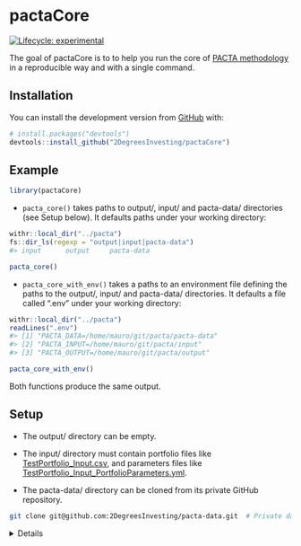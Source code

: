 
<!-- README.md is generated from README.Rmd. Please edit that file -->

# pactaCore

<!-- badges: start -->

[![Lifecycle:
experimental](https://img.shields.io/badge/lifecycle-experimental-orange.svg)](https://lifecycle.r-lib.org/articles/stages.html#experimental)
<!-- badges: end -->

The goal of pactaCore is to to help you run the core of [PACTA
methodology](https://2degrees-investing.org/resource/pacta/) in a
reproducible way and with a single command.

## Installation

You can install the development version from
[GitHub](https://github.com/) with:

``` r
# install.packages("devtools")
devtools::install_github("2DegreesInvesting/pactaCore")
```

## Example

``` r
library(pactaCore)
```

-   `pacta_core()` takes paths to output/, input/ and pacta-data/
    directories (see Setup below). It defaults paths under your working
    directory:

``` r
withr::local_dir("../pacta")
fs::dir_ls(regexp = "output|input|pacta-data")
#> input      output     pacta-data
```

``` r
pacta_core()
```

-   `pacta_core_with_env()` takes a paths to an environment file
    defining the paths to the output/, input/ and pacta-data/
    directories. It defaults a file called “.env” under your working
    directory:

``` r
withr::local_dir("../pacta")
readLines(".env")
#> [1] "PACTA_DATA=/home/mauro/git/pacta/pacta-data"
#> [2] "PACTA_INPUT=/home/mauro/git/pacta/input"    
#> [3] "PACTA_OUTPUT=/home/mauro/git/pacta/output"
```

``` r
pacta_core_with_env()
```

Both functions produce the same output.

## Setup

-   The output/ directory can be empty.

-   The input/ directory must contain portfolio files like
    [TestPortfolio\_Input.csv](https://github.com/2DegreesInvesting/pactaCore/blob/master/working_dir/20_Raw_Inputs/TestPortfolio_Input.csv),
    and parameters files like
    [TestPortfolio\_Input\_PortfolioParameters.yml](https://github.com/2DegreesInvesting/pactaCore/blob/master/working_dir/10_Parameter_File/TestPortfolio_Input_PortfolioParameters.yml).

-   The pacta-data/ directory can be cloned from its private GitHub
    repository.

``` bash
git clone git@github.com:2DegreesInvesting/pacta-data.git  # Private data!
```

<details>

Each corresponding `<pair-name>` the portfolio and parameter files must
be named `<pair-name>_Input.csv` and
`<pair-name>_Input_PortfolioParameters.yml`, respectively. For example:

-   This pair is valid: `a_Input.csv`,
    `a_Input_PortfolioParameters.yml`.

-   This pair is invalid: `a_Input.csv`,
    `b_Input_PortfolioParameters.yml`.

In the parameter files, whatever values you give to `portfolio_name_in`
and `investor_name_in` will populate the columns `portfolio_name` and
`investor_name` of some output files. For example:

-   A parameter file:

``` r
default:
    parameters:
        portfolio_name_in: TestPortfolio_Input
        investor_name_in: Test
        peer_group: pensionfund
        language: EN
        project_code: CHPA2020
```

-   A few rows of some relevant output files and columns:

``` r
$Bonds_results_company.rda
       portfolio_name investor_name
1 TestPortfolio_Input          Test
2 TestPortfolio_Input          Test
3 TestPortfolio_Input          Test

$Bonds_results_map.rda
       portfolio_name investor_name
1 TestPortfolio_Input          Test
2 TestPortfolio_Input          Test
3 TestPortfolio_Input          Test

$Bonds_results_portfolio.rda
       portfolio_name investor_name
1 TestPortfolio_Input          Test
2 TestPortfolio_Input          Test
3 TestPortfolio_Input          Test
```

-   The tree of the input/ directory:

``` bash
(input)
├── TestPortfolio_Input.csv
└── TestPortfolio_Input_PortfolioParameters.yml

0 directories, 2 files
```

-   The tree of the output/ directory before `pacta_core()`:

``` bash
(output)

0 directories, 0 files
```

-   The tree of the output/ directory after `pacta_core()`:

``` bash
output
└── working_dir
    ├── 00_Log_Files
    │   └── TestPortfolio_Input
    ├── 10_Parameter_File
    │   └── TestPortfolio_Input_PortfolioParameters.yml
    ├── 20_Raw_Inputs
    │   └── TestPortfolio_Input.csv
    ├── 30_Processed_Inputs
    │   └── TestPortfolio_Input
    │       ├── audit_file.csv
    │       ├── audit_file.rda
    │       ├── bonds_portfolio.rda
    │       ├── coveragegraph.json
    │       ├── coveragegraphlegend.json
    │       ├── coveragetextvar.json
    │       ├── emissions.rda
    │       ├── equity_portfolio.rda
    │       ├── fund_coverage_summary.rda
    │       ├── invalidsecurities.csv
    │       ├── invalidsecurities.json
    │       ├── overview_portfolio.rda
    │       ├── portfolio_weights.json
    │       └── total_portfolio.rda
    ├── 40_Results
    │   └── TestPortfolio_Input
    │       ├── Bonds_results_company.rda
    │       ├── Bonds_results_map.rda
    │       ├── Bonds_results_portfolio.rda
    │       ├── Equity_results_company.rda
    │       ├── Equity_results_map.rda
    │       └── Equity_results_portfolio.rda
    └── 50_Outputs
        └── TestPortfolio_Input
```

</details>
